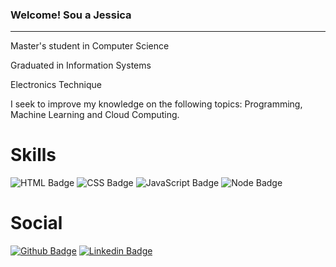 ### Welcome! Sou a Jessica
-----

Master's student in Computer Science

Graduated in Information Systems

Electronics Technique

I seek to improve my knowledge on the following topics: Programming, Machine Learning and Cloud Computing.

# Skills
![HTML Badge](https://img.shields.io/badge/HTML5-E34F26?style=for-the-badge&logo=html5&logoColor=white)
![CSS Badge](https://img.shields.io/badge/CSS3-1572B6?style=for-the-badge&logo=css3&logoColor=white)
![JavaScript Badge](https://img.shields.io/badge/JavaScript-F7DF1E?style=for-the-badge&logo=javascript&logoColor=black)
![Node Badge](https://img.shields.io/badge/Node.js-43853D?style=for-the-badge&logo=node.js&logoColor=white)


# Social
[![Github Badge](https://img.shields.io/badge/-Github-000?style=flat-square&logo=Github&logoColor=white&link=https://github.com/jessicacosta07)](https://github.com/jessicacosta07)
[![Linkedin Badge](https://img.shields.io/badge/-LinkedIn-blue?style=flat-square&logo=Linkedin&logoColor=white&link=https:https://www.linkedin.com/in/jessicosta94/)](https://www.linkedin.com/in/jessicosta94/)




